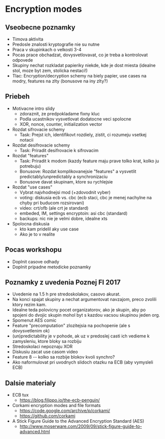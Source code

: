 # Encryption modes

## Vseobecne poznamky

* Timova aktivita
* Predosle znalosti kryptografie nie su nutne
* Praca v skupinkach o velkosti 3-4
* Pocas prace obchadzat, dovysvetlovavat, co je treba a kontrolovat odpovede
* Skupiny nechat rozkladat papieriky niekde, kde je dost miesta (idealne stol, moze byt zem, stolicka nestaci!)
* Tlac: Encryption/decryption schemy na biely papier, use cases na modry, features na zlty (bonusove na iny zlty?)

## Priebeh

* Motivacne intro slidy
  * zdoraznit, ze predpokladame fixny kluc
  * Podla ucastnikov vysvetlovat dodatocne veci spolocne
  * XOR, nonce, counter, initialization vector
* Rozdat sifrovacie schemy
  * Task: Prejst ich, identifikovt rozdiely, zistit, ci rozumeju vsetkej notacii
* Rozdat desifrovacie schemy
  * Task: Priradit desifrovacie k sifrovacim
* Rozdat "features"
  * Task: Priradit k modom (kazdy feature maju prave tolko krat, kolko ju potrebuju)
  * Bonusove: Rozdat komplikovanejsie "features"  a vysvetlit predictably/unpredictably a synchronizaciu
  * Bonusove davat skupinam, ktore su rychlejsie
* Rozdat "use cases"
  * Vybrat najvhodnejsi mod (+zdovodnit vyber)
  * voting: diskusia ecb vs. cbc (ecb staci, cbc je menej nachylne na chyby pri buducom rozsirovani)
  * video: crt/ofb (ale crt je standard)
  * embeded, IM, settings encryptoin: asi cbc (standard)
  * backups: nic nie je velmi dobre, idealne xts
* Spolocna diskusia
  * kto kam pridelil aky use case
  * Ako je to v realite

## Pocas workshopu

* Doplnit casove odhady
* Doplnit pripadne metodicke poznamky

## Poznamky z uvedenia Poznej FI 2017

* Uvedenie na 1.5 h pre stredoskolakov, casovo akurat.
* Na konci spajat skupiny a nechat argumentovat navzajom, preco zvolili ktory rezim kam.
* Idealne teda polovicny pocet organizatorov, ako je skupin, aby po spojeni do dvojic skupin mohol byt s kazdou vacsou skupinou jeden org.
* Spomenut AES comic
* Feature "precomputation" zlozitejsia na pochopenie (ale s dovysvetlenim ok)
* (un)predictability je v pohode, ak uz v predoslej casti ich vedieme k zamysleniu, ktore bloky sa rozbiju
* Stredoskolaci nepoznaju XOR
* Diskusiu zacat use casom video
* Feature 8 -- kolko sa rozbije blokov kvoli synchro?
* Ako naformulovat pri uvodnych slidoch otazku na ECB (aby vymysleli ECB)

## Dalsie materialy

* ECB tux
  * https://blog.filippo.io/the-ecb-penguin/
* Corkami encryption modes and file formats
  * https://code.google.com/archive/p/corkami/
  * https://github.com/corkami
* A Stick Figure Guide to the Advanced Encryption Standard (AES)
  * http://www.moserware.com/2009/09/stick-figure-guide-to-advanced.html

